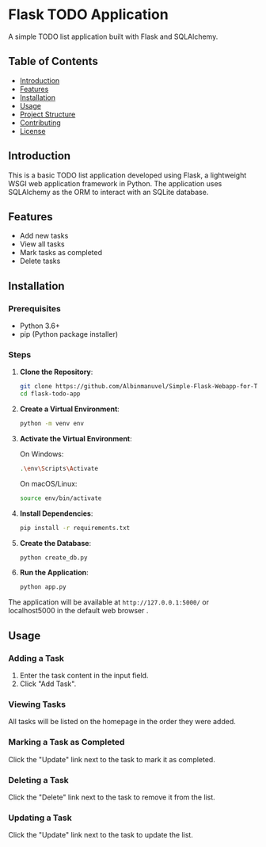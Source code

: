 # Flask TODO Application

A simple TODO list application built with Flask and SQLAlchemy.

## Table of Contents

- [Introduction](#introduction)
- [Features](#features)
- [Installation](#installation)
- [Usage](#usage)
- [Project Structure](#project-structure)
- [Contributing](#contributing)
- [License](#license)

## Introduction

This is a basic TODO list application developed using Flask, a lightweight WSGI web application framework in Python. The application uses SQLAlchemy as the ORM to interact with an SQLite database.

## Features

- Add new tasks
- View all tasks
- Mark tasks as completed
- Delete tasks

## Installation

### Prerequisites

- Python 3.6+
- pip (Python package installer)

### Steps

1. **Clone the Repository**:

    ```sh
    git clone https://github.com/Albinmanuvel/Simple-Flask-Webapp-for-Todo-list.git
    cd flask-todo-app
    ```

2. **Create a Virtual Environment**:

    ```sh
    python -m venv env
    ```

3. **Activate the Virtual Environment**:

    On Windows:

    ```sh
    .\env\Scripts\Activate
    ```

    On macOS/Linux:

    ```sh
    source env/bin/activate
    ```

4. **Install Dependencies**:

    ```sh
    pip install -r requirements.txt
    ```

5. **Create the Database**:

    ```sh
    python create_db.py
    ```

6. **Run the Application**:

    ```sh
    python app.py
    ```

The application will be available at `http://127.0.0.1:5000/` or localhost5000 in the default web browser .

## Usage

### Adding a Task

1. Enter the task content in the input field.
2. Click "Add Task".

### Viewing Tasks

All tasks will be listed on the homepage in the order they were added.

### Marking a Task as Completed

Click the "Update" link next to the task to mark it as completed.

### Deleting a Task

Click the "Delete" link next to the task to remove it from the list.

### Updating a Task

Click the "Update" link next to the task to update the list.



